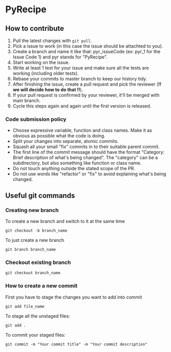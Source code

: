 # PyRecipe

## How to contribute
1) Pull the latest changes with `git pull`.
2) Pick a issue to work (in this case the issue should be attachted to you).
3) Create a branch and name it like that: pyr_issueCode (ex: pyr_1 for the Issue Code 1) and pyr stands for "PyRecipe".
4) Start working on the issue.
5) Write at least 1 test for your issue and make sure all the tests are working (including older tests).
6) Rebase your commits to master branch to keep our history tidy.
7) After finishing the issue, create a pull request and pick the reviewer (__!! we will decide how to do that !!__).
8) If your pull request is confirmed by your reviewer, it'll be merged with main branch.
9) Cycle this steps again and again until the first version is released.

### Code submission policy
- Choose expressive variable, function and class names. Make it as obvious as possible what the code is doing.
- Split your changes into separate, atomic commits.
- Squash all your small "fix" commits in to their suitable parent commit.
- The first line of the commit message should have the format "Category: Brief description of what's being changed". The "category" can be a subdirectory, but also something like function or class name.
- Do not touch anything outside the stated scope of the PR.
- Do not use words like "refactor" or "fix" to avoid explaining what's being changed.

## Useful git commands

### Creating new branch
To create a new branch and switch to it at the same time

`git checkout -b branch_name`

To just create a new branch

`git branch branch_name`

### Checkout existing branch

`git checkout branch_name`

### How to create a new commit
First you have to stage the changes you want to add into commit

`git add file_name`

To stage all the unstaged files:

`git add .`

To commit your staged files:

`git commit -m "Your commit title" -m "Your commit description"`
